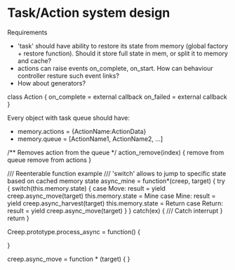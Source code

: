 # Task/Action system design #

Requirements

- 'task' should have ability to restore its state from memory (global factory + restore function). Should it store full state in mem, or split it to memory and cache?
- actions can raise events on_complete, on_start. How can behaviour controller resture such event links?
- How about generators?


class Action
{
	on_complete = external callback
	on_failed = external callback	
}

Every object with task queue should have:
- memory.actions = {ActionName:ActionData}
- memory.queue = [ActionName1, ActionName2, ...]

/** Removes action from the queue
 */
action_remove(index)
{
	remove from queue
	remove from actions
}

/// Reenterable function example
/// 'switch' allows to jump to specific state based on cached memory state
async_mine = function*(creep, target)
{
	try
	{
		switch(this.memory.state)
		{
		case Move:
			result = yield creep.async_move(target)
			this.memory.state = Mine
		case Mine:
			result = yield creep.async_harvest(target)
			this.memory.state = Return
		case Return:
			result = yield creep.async_move(target)
		}
	}
	catch(ex)
	{
		/// Catch interrupt
	}
	return
}

Creep.prototype.process_async = function()
{
	
}

creep.async_move = function * (target)
{
}